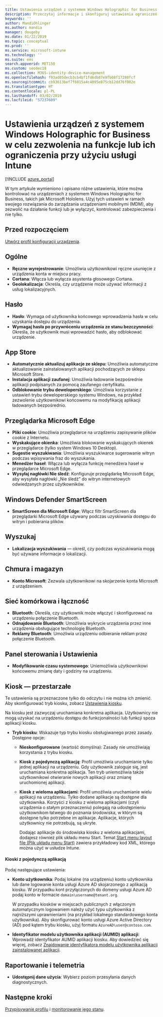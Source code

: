 ```yaml
---
title: Ustawienia urządzeń z systemem Windows Holographic for Business — Microsoft Intune — Azure | Microsoft Docs
description: Przeczytaj informacje i skonfiguruj ustawienia ograniczeń urządzeń w usłudze Microsoft Intune dla systemu Windows Holographic for Business, w tym wyrejestrowanie, geolokalizację, hasła, instalowanie aplikacji ze sklepu z aplikacjami, pliki cookie i menu podręczne w programie Microsoft Edge, usługę Windows Defender, wyszukiwanie, chmurę i magazyn, łączność Bluetooth, czas systemowy oraz dane użycia na platformie Azure.
keywords: ''
author: MandiOhlinger
ms.author: mandia
manager: dougeby
ms.date: 01/22/2019
ms.topic: conceptual
ms.prod: ''
ms.service: microsoft-intune
ms.technology: ''
ms.suite: ems
search.appverid: MET150
ms.custom: seodec18
ms.collection: M365-identity-device-management
ms.openlocfilehash: f93ad05decb3cb4bf1fd6db87e9fb08f17280fcf
ms.sourcegitcommit: cb93613bef7f6015a4c4095e875cb12dd76f002e
ms.translationtype: HT
ms.contentlocale: pl-PL
ms.lasthandoff: 03/02/2019
ms.locfileid: "57237609"
---
```

# <a name="windows-holographic-for-business-device-settings-to-allow-or-restrict-features-using-intune"></a>Ustawienia urządzeń z systemem Windows Holographic for Business w celu zezwolenia na funkcje lub ich ograniczenia przy użyciu usługi Intune

[!INCLUDE [azure_portal](./includes/azure_portal.md)]

W tym artykule wymieniono i opisano różne ustawienia, które można kontrolować na urządzeniach z systemem Windows Holographic for Business, takich jak Microsoft Hololens. Użyj tych ustawień w ramach swojego rozwiązania do zarządzania urządzeniami mobilnymi (MDM), aby zezwolić na działanie funkcji lub je wyłączyć, kontrolować zabezpieczenia i nie tylko.

## <a name="before-you-begin"></a>Przed rozpoczęciem

[Utwórz profil konfiguracji urządzenia](device-restrictions-configure.md#create-the-profile).

## <a name="general"></a>Ogólne

- **Ręczne wyrejestrowanie**: Umożliwia użytkownikowi ręczne usunięcie z urządzenia konta w miejscu pracy.
- **Cortana**: Włącza lub wyłącza asystenta głosowego Cortana.
- **Geolokalizacja**: Określa, czy urządzenie może używać informacji z usług lokalizacyjnych.

## <a name="password"></a>Hasło

- **Hasło**: Wymaga od użytkownika końcowego wprowadzenia hasła w celu uzyskania dostępu do urządzenia.
- **Wymagaj hasła po przywróceniu urządzenia ze stanu bezczynności**: Określa, że użytkownik musi wprowadzić hasło, aby odblokować urządzenie.

## <a name="app-store"></a>App Store

- **Automatycznie aktualizuj aplikacje ze sklepu**: Umożliwia automatyczne aktualizowanie zainstalowanych aplikacji pochodzących ze sklepu Microsoft Store.
- **Instalacja aplikacji zaufanej**: Umożliwia ładowanie bezpośrednie aplikacji podpisanych za pomocą zaufanego certyfikatu.
- **Odblokowanie trybu deweloperskiego**: Umożliwia korzystanie z ustawień trybu deweloperskiego systemu Windows, na przykład zezwolenie użytkownikowi końcowemu na modyfikację aplikacji ładowanych bezpośrednio.

## <a name="microsoft-edge-browser"></a>Przeglądarka Microsoft Edge

- **Pliki cookie**: Umożliwia przeglądarce na urządzeniu zapisywanie plików cookie z Internetu.
- **Wyskakujące okienka**: Umożliwia blokowanie wyskakujących okienek w przeglądarce (tylko system Windows 10 Desktop).
- **Sugestie wyszukiwania**: Umożliwia wyszukiwarce sugerowanie witryn podczas wpisywania fraz do wyszukania.
- **Menedżer haseł**: Włącza lub wyłącza funkcję menedżera haseł w przeglądarce Microsoft Edge.
- **Wysyłaj nagłówki Nie śledź**: Konfiguruje przeglądarkę Microsoft Edge, aby wysyłała nagłówki „Nie śledź” do witryn internetowych odwiedzanych przez użytkowników.

## <a name="windows-defender-smart-screen"></a>Windows Defender SmartScreen

- **SmartScreen dla Microsoft Edge**: Włącz filtr SmartScreen dla przeglądarki Microsoft Edge używany podczas uzyskiwania dostępu do witryn i pobierania plików.

## <a name="search"></a>Wyszukaj

- **Lokalizacja wyszukiwania** — określ, czy podczas wyszukiwania mogą być używane informacje o lokalizacji.

## <a name="cloud-and-storage"></a>Chmura i magazyn

- **Konto Microsoft**: Zezwala użytkownikowi na skojarzenie konta Microsoft z urządzeniem.

## <a name="cellular-and-connectivity"></a>Sieć komórkowa i łączność

- **Bluetooth**: Określa, czy użytkownik może włączyć i skonfigurować na urządzeniu połączenie Bluetooth.
- **Odnajdowanie Bluetooth**: Umożliwia wykrycie urządzenia przez inne urządzenia obsługujące technologię Bluetooth.
- **Reklamy Bluetooth**: Umożliwia urządzeniu odbieranie reklam przez połączenie Bluetooth.

## <a name="control-panel-and-settings"></a>Panel sterowania i Ustawienia

- **Modyfikowanie czasu systemowego**: Uniemożliwia użytkownikowi końcowemu zmianę daty i godziny na urządzeniu.

## <a name="kiosk---obsolete"></a>Kiosk — przestarzałe

Te ustawienia są przeznaczone tylko do odczytu i nie można ich zmienić. Aby skonfigurować tryb kiosku, zobacz [Ustawienia kiosku](kiosk-settings-holographic.md).

Na kiosku jest zazwyczaj uruchamiana konkretna aplikacja. Użytkownicy nie mogą uzyskać na urządzeniu dostępu do funkcjonalności lub funkcji spoza aplikacji kiosku.

- **Tryb kiosku**: Wskazuje typ trybu kiosku obsługiwanego przez zasady. Dostępne opcje:

  - **Nieskonfigurowane** (wartość domyślna): Zasady nie umożliwiają korzystania z trybu kiosku. 
  - **Kiosk z pojedynczą aplikacją**: Profil umożliwia uruchamianie tylko jednej aplikacji na urządzeniu. Gdy użytkownik zaloguje się, jest uruchamiana konkretna aplikacja. Ten tryb uniemożliwia także użytkownikowi otwieranie nowych aplikacji oraz zmianę uruchomionej aplikacji.
  - **Kiosk z wieloma aplikacjami**: Profil umożliwia uruchamianie wielu aplikacji na urządzeniu. Tylko dodane aplikacje są dostępne dla użytkownika. Korzyści z kiosku z wieloma aplikacjami (czyli urządzenia o stałym przeznaczeniu) polegają na udostępnieniu użytkownikom łatwego do poznania środowiska, w którym są dostępne tylko potrzebne im aplikacje. Aplikacje, których użytkownicy nie potrzebują, są ukryte. 
  
    Dodając aplikacje do środowiska kiosku z wieloma aplikacjami, dodajesz również plik układu menu Start. Temat [Start menu layout file (Plik układu menu Start)](https://docs.microsoft.com/hololens/hololens-kiosk#start-layout-file-for-intune) zawiera przykładowy kod XML, którego można użyć w usłudze Intune. 

#### <a name="single-app-kiosks"></a>Kioski z pojedynczą aplikacją

Podaj następujące ustawienia:

- **Konto użytkownika**: Podaj lokalne (na urządzeniu) konto użytkownika lub dane logowanie konta usługi Azure AD skojarzonego z aplikacją kiosku. W przypadku kont przyłączonych do domeny usługi Azure AD podaj konto w formacie `domain\username@tenant.org`. 

    W przypadku kiosków w miejscach publicznych z włączonym automatycznym logowaniem należy użyć typu użytkownika z najniższymi uprawnieniami (na przykład lokalnego standardowego konta użytkownika). Aby skonfigurować konto usługi Azure Active Directory (AD) pod kątem trybu kiosku, użyj formatu `AzureAD\user@contoso.com`.

- **Identyfikator modelu użytkownika aplikacji (AUMID) aplikacji**: Wprowadź identyfikator AUMID aplikacji kiosku. Aby dowiedzieć się więcej, zobacz [Znajdowanie identyfikatora modelu użytkownika aplikacji zainstalowanej aplikacji](https://docs.microsoft.com/windows-hardware/customize/enterprise/find-the-application-user-model-id-of-an-installed-app).

## <a name="reporting-and-telemetry"></a>Raportowanie i telemetria

- **Udostępnij dane użycia**: Wybierz poziom przesyłania danych diagnostycznych.

## <a name="next-steps"></a>Następne kroki

[Przypisywanie profilu](device-profile-assign.md) i [monitorowanie jego stanu](device-profile-monitor.md).
